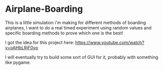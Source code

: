 # Airplane-Boarding
This is a little simulation i'm making for different methods of boarding airplanes, I want to do a real timed experiment using random values and specific boarding methods to prove which one is the best!

I got the idea for this project here: https://www.youtube.com/watch?v=oAHbLRjF0vo

I will eventually try to build some sort of GUI for it, probably with something like pygame.
